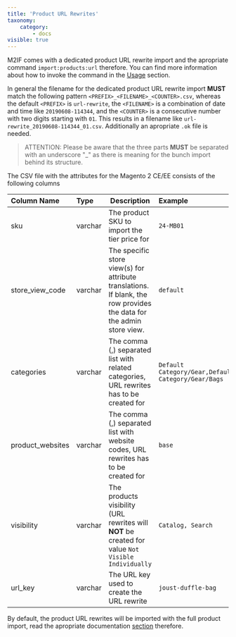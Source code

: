 ```yaml
---
title: 'Product URL Rewrites'
taxonomy:
    category:
        - docs
visible: true
---
```


M2IF comes with a dedicated product URL rewrite import and the apropriate command `import:products:url` therefore. You can find more information about how to invoke the command in the [Usage](/getting-started/usage) section.

In general the filename for the dedicated product URL rewrite import **MUST** match the following pattern `<PREFIX>_<FILENAME>_<COUNTER>.csv`, whereas the default `<PREFIX>` is `url-rewrite`, the `<FILENAME>` is a combination of date and time like `20190608-114344`, and the `<COUNTER>` is a consecutive number with two digits starting with `01`. This results in a filename like `url-rewrite_20190608-114344_01.csv`. Additionally an apropriate `.ok` file is needed.

> ATTENTION: Please be aware that the three parts **MUST** be separated with an underscore "_" as there is meaning for the bunch import behind its structure.

The CSV file with the attributes for the Magento 2 CE/EE consists of the following columns

| Column Name      | Type     | Description                                                                               | Example      |
|:-----------------|:---------|-------------------------------------------------------------------------------------------|:-------------|
| sku              | varchar  | The product SKU to import the tier price for                                              |     `24-MB01`|
| store_view_code  | varchar  | The specific store view(s) for attribute translations. If blank, the row provides the data for the admin store view. | `default` |
| categories       | varchar  | The comma (,) separated list with related categories, URL rewrites has to be created for  | `Default Category/Gear,Default Category/Gear/Bags` |
| product_websites | varchar  | The comma (,) separated list with website codes, URL rewrites has to be created for       |       `base` |
| visibility       | varchar  | The products visibility (URL rewrites will **NOT** be created for value `Not Visible Individually` | `Catalog, Search` |
| url_key          | varchar  | The URL key used to create the URL rewrite                                                | `joust-duffle-bag` |

By default, the product URL rewrites will be imported with the full product import, read the apropriate documentation [section](https://docs.m2if.com/file-structure/product-import) therefore.